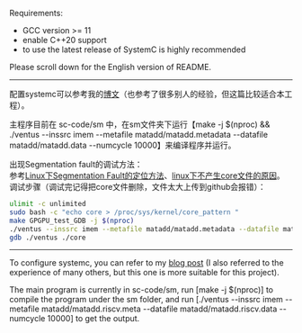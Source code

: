 Requirements:

- GCC version >= 11  
- enable C++20 support
- to use the latest release of SystemC is highly recommended

Please scroll down for the English version of README.

---

配置systemc可以参考我的[博文](https://zhuanlan.zhihu.com/p/638360098)（也参考了很多别人的经验，但这篇比较适合本工程）。

主程序目前在 sc-code/sm 中，在sm文件夹下运行【make -j $(nproc) && ./ventus --inssrc imem --metafile matadd/matadd.metadata --datafile matadd/matadd.data --numcycle 10000】来编译程序并运行。

出现Segmentation fault的调试方法：  
参考[Linux下Segmentation Fault的定位方法](https://blog.csdn.net/whahu1989/article/details/110881842)、[linux下不产生core文件的原因](https://blog.csdn.net/qq_35621436/article/details/120870746)。  
调试步骤（调试完记得把core文件删除，文件太大上传到github会报错）：

```bash
ulimit -c unlimited
sudo bash -c "echo core > /proc/sys/kernel/core_pattern "
make GPGPU_test_GDB -j $(nproc)
./ventus --inssrc imem --metafile matadd/matadd.metadata --datafile matadd/matadd.data --numcycle 4000
gdb ./ventus ./core
```

---

To configure systemc, you can refer to my [blog post](https://zhuanlan.zhihu.com/p/638360098) (I also referred to the experience of many others, but this one is more suitable for this project).

The main program is currently in sc-code/sm, run [make -j $(nproc)] to compile the program under the sm folder, and run [./ventus --inssrc imem --metafile matadd/matadd.riscv.meta --datafile matadd/matadd.riscv.data --numcycle 10000] to get the output.
